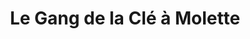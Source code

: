---
title: "Le Gang de la Clé à Molette"
url: /marmande/le-gang-de-la-cle-a-molette/
shop: livres
---